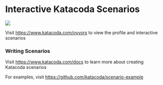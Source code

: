 # Interactive Katacoda Scenarios

[![](http://shields.katacoda.com/katacoda/oyvors/count.svg)](https://www.katacoda.com/oyvors "Get your profile on Katacoda.com")

Visit https://www.katacoda.com/oyvors to view the profile and interactive scenarios

### Writing Scenarios
Visit https://www.katacoda.com/docs to learn more about creating Katacoda scenarios

For examples, visit https://github.com/katacoda/scenario-example
